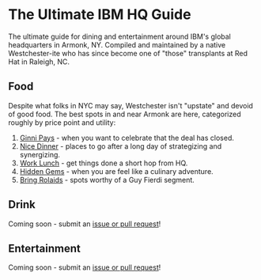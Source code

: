 <!--
Copyright 2018 Adam B Kaplan

Licensed under the Apache License, Version 2.0 (the "License");
you may not use this file except in compliance with the License.
You may obtain a copy of the License at

    http://www.apache.org/licenses/LICENSE-2.0

Unless required by applicable law or agreed to in writing, software
distributed under the License is distributed on an "AS IS" BASIS,
WITHOUT WARRANTIES OR CONDITIONS OF ANY KIND, either express or implied.
See the License for the specific language governing permissions and
limitations under the License.
--->

# The Ultimate IBM HQ Guide

The ultimate guide for dining and entertainment around IBM's global headquarters in Armonk, NY.
Compiled and maintained by a native Westchester-ite who has since become one of "those" transplants at Red Hat in Raleigh, NC.

## Food

Despite what folks in NYC may say, Westchester isn't "upstate" and devoid of good food. The best spots in and near Armonk are here, categorized roughly by price point and utility:

1. [Ginni Pays](food/ginni-pays.md) - when you want to celebrate that the deal has closed.
2. [Nice Dinner](food/nice-dinner.md) - places to go after a long day of strategizing and synergizing.
3. [Work Lunch](food/work-lunch.md) - get things done a short hop from HQ.
4. [Hidden Gems](food/hidden-gems.md) - when you are feel like a culinary adventure.
5. [Bring Rolaids](food/bring-rolaids.md) - spots worthy of a Guy Fierdi segment.

## Drink

Coming soon - submit an [issue or pull request](CONTRIBUTING.md)!

## Entertainment

Coming soon - submit an [issue or pull request](CONTRIBUTING.md)!
